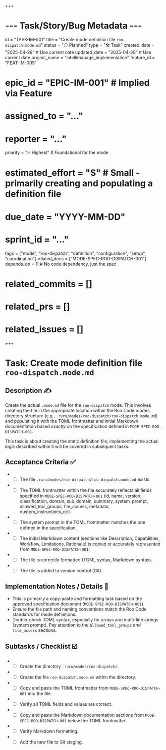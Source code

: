 +++
# --- Task/Story/Bug Metadata ---
id = "TASK-IM-501"
title = "Create mode definition file `roo-dispatch.mode.md`"
status = "⚪️ Planned"
type = "🛠️ Task"
created_date = "2025-04-28" # Use current date
updated_date = "2025-04-28" # Use current date
project_name = "intellimanage_implementation"
feature_id = "FEAT-IM-005"
# epic_id = "EPIC-IM-001" # Implied via Feature
# assigned_to = "..."
# reporter = "..."
priority = "🔥 Highest" # Foundational for the mode
# estimated_effort = "S" # Small - primarily creating and populating a definition file
# due_date = "YYYY-MM-DD"
# sprint_id = "..."
tags = ["mode", "roo-dispatch", "definition", "configuration", "setup", "coordination"]
related_docs = ["MODE-SPEC-ROO-DISPATCH-001"]
depends_on = [] # No code dependency, just the spec
# related_commits = []
# related_prs = []
# related_issues = []
+++

# Task: Create mode definition file `roo-dispatch.mode.md`

## Description ✍️

Create the actual `.mode.md` file for the `roo-dispatch` mode. This involves creating the file in the appropriate location within the Roo Code modes directory structure (e.g., `.ruru/modes/roo-dispatch/roo-dispatch.mode.md`) and populating it with the TOML frontmatter and initial Markdown documentation based *exactly* on the specification defined in `MODE-SPEC-ROO-DISPATCH-001`.

This task is about creating the static definition file; implementing the actual *logic* described within it will be covered in subsequent tasks.

## Acceptance Criteria ✅

*   - [ ] The file `.ruru/modes/roo-dispatch/roo-dispatch.mode.md` exists.
*   - [ ] The TOML frontmatter within the file accurately reflects all fields specified in `MODE-SPEC-ROO-DISPATCH-001` (id, name, version, classification, domain, sub_domain, summary, system_prompt, allowed_tool_groups, file_access, metadata, custom_instructions_dir).
*   - [ ] The system prompt in the TOML frontmatter matches the one defined in the specification.
*   - [ ] The initial Markdown content (sections like Description, Capabilities, Workflow, Limitations, Rationale) is copied or accurately represented from `MODE-SPEC-ROO-DISPATCH-001`.
*   - [ ] The file is correctly formatted (TOML syntax, Markdown syntax).
*   - [ ] The file is added to version control (Git).

## Implementation Notes / Details 📝

*   This is primarily a copy-paste and formatting task based on the approved specification document (`MODE-SPEC-ROO-DISPATCH-001`).
*   Ensure the file path and naming conventions match the Roo Code standards for mode definitions.
*   Double-check TOML syntax, especially for arrays and multi-line strings (system prompt). Pay attention to the `allowed_tool_groups` and `file_access` sections.

## Subtasks / Checklist ☑️

*   - [ ] Create the directory `.ruru/modes/roo-dispatch/`.
*   - [ ] Create the file `roo-dispatch.mode.md` within the directory.
*   - [ ] Copy and paste the TOML frontmatter from `MODE-SPEC-ROO-DISPATCH-001` into the file.
*   - [ ] Verify all TOML fields and values are correct.
*   - [ ] Copy and paste the Markdown documentation sections from `MODE-SPEC-ROO-DISPATCH-001` below the TOML frontmatter.
*   - [ ] Verify Markdown formatting.
*   - [ ] Add the new file to Git staging.
